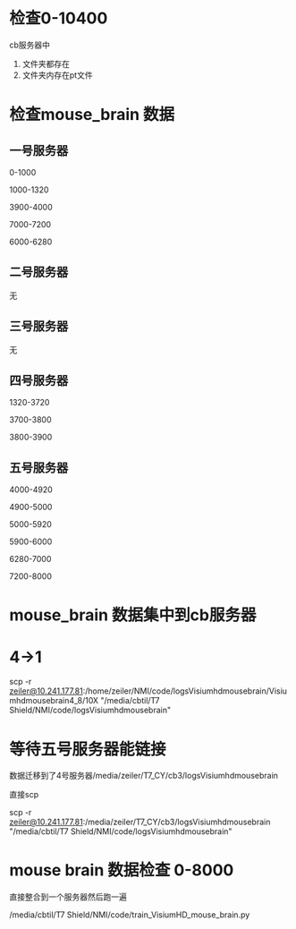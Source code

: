 # 检查0-10400

cb服务器中

1. 文件夹都存在
2. 文件夹内存在pt文件

# 检查mouse_brain 数据

## 一号服务器

0-1000

1000-1320

3900-4000

7000-7200

6000-6280

## 二号服务器

无

## 三号服务器

无

## 四号服务器

1320-3720

3700-3800

3800-3900

## 五号服务器

4000-4920

4900-5000

5000-5920

5900-6000

6280-7000

7200-8000


# mouse_brain 数据集中到cb服务器

# 4->1

scp -r zeiler@10.241.177.81:/home/zeiler/NMI/code/logsVisiumhdmousebrain/Visiumhdmousebrain4_8/10X "/media/cbtil/T7 Shield/NMI/code/logsVisiumhdmousebrain"

# 等待五号服务器能链接

数据迁移到了4号服务器/media/zeiler/T7_CY/cb3/logsVisiumhdmousebrain

直接scp

scp -r zeiler@10.241.177.81:/media/zeiler/T7_CY/cb3/logsVisiumhdmousebrain "/media/cbtil/T7 Shield/NMI/code/logsVisiumhdmousebrain"

# mouse brain 数据检查 0-8000

直接整合到一个服务器然后跑一遍

/media/cbtil/T7 Shield/NMI/code/train_VisiumHD_mouse_brain.py
